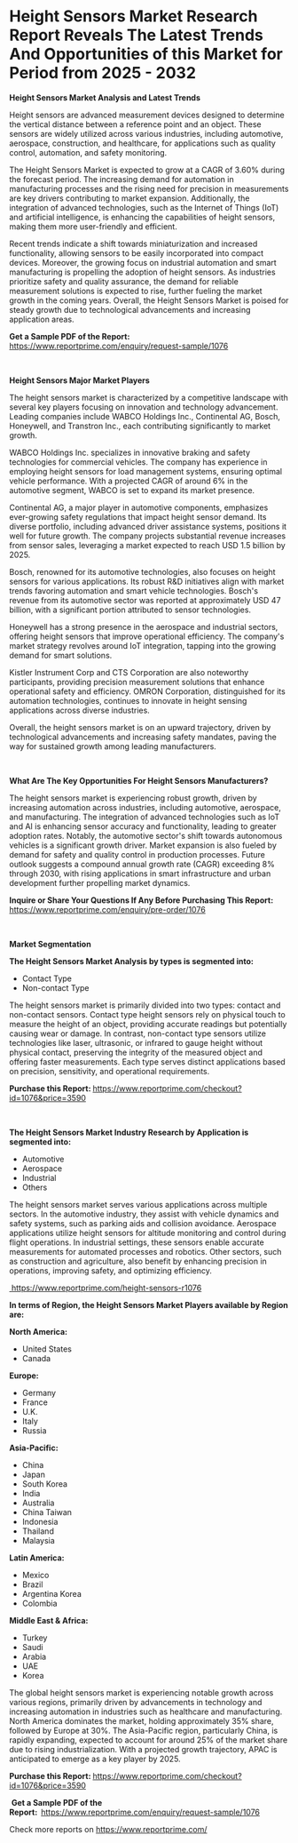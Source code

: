 <p><h1>Height Sensors Market Research Report Reveals The Latest Trends And Opportunities of this Market for Period from 2025 - 2032</h1></p><p><strong>Height Sensors Market Analysis and Latest Trends</strong></p>
<p><p>Height sensors are advanced measurement devices designed to determine the vertical distance between a reference point and an object. These sensors are widely utilized across various industries, including automotive, aerospace, construction, and healthcare, for applications such as quality control, automation, and safety monitoring. </p><p>The Height Sensors Market is expected to grow at a CAGR of 3.60% during the forecast period. The increasing demand for automation in manufacturing processes and the rising need for precision in measurements are key drivers contributing to market expansion. Additionally, the integration of advanced technologies, such as the Internet of Things (IoT) and artificial intelligence, is enhancing the capabilities of height sensors, making them more user-friendly and efficient.</p><p>Recent trends indicate a shift towards miniaturization and increased functionality, allowing sensors to be easily incorporated into compact devices. Moreover, the growing focus on industrial automation and smart manufacturing is propelling the adoption of height sensors. As industries prioritize safety and quality assurance, the demand for reliable measurement solutions is expected to rise, further fueling the market growth in the coming years. Overall, the Height Sensors Market is poised for steady growth due to technological advancements and increasing application areas.</p></p>
<p><strong>Get a Sample PDF of the Report:&nbsp;</strong> <a href="https://www.reportprime.com/enquiry/request-sample/1076?utm_campaign=2795&utm_medium=2&utm_source=Github&utm_content=ia&utm_term=18032025&utm_id=height-sensors">https://www.reportprime.com/enquiry/request-sample/1076</a></p>
<p>&nbsp;</p>
<p><strong>Height Sensors Major Market Players</strong></p>
<p><p>The height sensors market is characterized by a competitive landscape with several key players focusing on innovation and technology advancement. Leading companies include WABCO Holdings Inc., Continental AG, Bosch, Honeywell, and Transtron Inc., each contributing significantly to market growth.</p><p>WABCO Holdings Inc. specializes in innovative braking and safety technologies for commercial vehicles. The company has experience in employing height sensors for load management systems, ensuring optimal vehicle performance. With a projected CAGR of around 6% in the automotive segment, WABCO is set to expand its market presence.</p><p>Continental AG, a major player in automotive components, emphasizes ever-growing safety regulations that impact height sensor demand. Its diverse portfolio, including advanced driver assistance systems, positions it well for future growth. The company projects substantial revenue increases from sensor sales, leveraging a market expected to reach USD 1.5 billion by 2025.</p><p>Bosch, renowned for its automotive technologies, also focuses on height sensors for various applications. Its robust R&D initiatives align with market trends favoring automation and smart vehicle technologies. Bosch's revenue from its automotive sector was reported at approximately USD 47 billion, with a significant portion attributed to sensor technologies.</p><p>Honeywell has a strong presence in the aerospace and industrial sectors, offering height sensors that improve operational efficiency. The company's market strategy revolves around IoT integration, tapping into the growing demand for smart solutions.</p><p>Kistler Instrument Corp and CTS Corporation are also noteworthy participants, providing precision measurement solutions that enhance operational safety and efficiency. OMRON Corporation, distinguished for its automation technologies, continues to innovate in height sensing applications across diverse industries.</p><p>Overall, the height sensors market is on an upward trajectory, driven by technological advancements and increasing safety mandates, paving the way for sustained growth among leading manufacturers.</p></p>
<p>&nbsp;</p>
<p><strong>What Are The Key Opportunities For Height Sensors Manufacturers?</strong></p>
<p><p>The height sensors market is experiencing robust growth, driven by increasing automation across industries, including automotive, aerospace, and manufacturing. The integration of advanced technologies such as IoT and AI is enhancing sensor accuracy and functionality, leading to greater adoption rates. Notably, the automotive sector's shift towards autonomous vehicles is a significant growth driver. Market expansion is also fueled by demand for safety and quality control in production processes. Future outlook suggests a compound annual growth rate (CAGR) exceeding 8% through 2030, with rising applications in smart infrastructure and urban development further propelling market dynamics.</p></p>
<p><strong>Inquire or Share Your Questions If Any Before Purchasing This Report:</strong> <a href="https://www.reportprime.com/enquiry/pre-order/1076?utm_campaign=2795&utm_medium=2&utm_source=Github&utm_content=ia&utm_term=18032025&utm_id=height-sensors">https://www.reportprime.com/enquiry/pre-order/1076</a></p>
<p>&nbsp;</p>
<p><strong>Market Segmentation</strong></p>
<p><strong>The Height Sensors Market Analysis by types is segmented into:</strong></p>
<p><ul><li>Contact Type</li><li>Non-contact Type</li></ul></p>
<p><p>The height sensors market is primarily divided into two types: contact and non-contact sensors. Contact type height sensors rely on physical touch to measure the height of an object, providing accurate readings but potentially causing wear or damage. In contrast, non-contact type sensors utilize technologies like laser, ultrasonic, or infrared to gauge height without physical contact, preserving the integrity of the measured object and offering faster measurements. Each type serves distinct applications based on precision, sensitivity, and operational requirements.</p></p>
<p><strong>Purchase this Report:&nbsp;</strong><a href="https://www.reportprime.com/checkout?id=1076&price=3590&utm_campaign=2795&utm_medium=2&utm_source=Github&utm_content=ia&utm_term=18032025&utm_id=height-sensors">https://www.reportprime.com/checkout?id=1076&price=3590</a></p>
<p>&nbsp;</p>
<p><strong>The Height Sensors Market Industry Research by Application is segmented into:</strong></p>
<p><ul><li>Automotive</li><li>Aerospace</li><li>Industrial</li><li>Others</li></ul></p>
<p><p>The height sensors market serves various applications across multiple sectors. In the automotive industry, they assist with vehicle dynamics and safety systems, such as parking aids and collision avoidance. Aerospace applications utilize height sensors for altitude monitoring and control during flight operations. In industrial settings, these sensors enable accurate measurements for automated processes and robotics. Other sectors, such as construction and agriculture, also benefit by enhancing precision in operations, improving safety, and optimizing efficiency.</p></p>
<p><a href="https://www.reportprime.com/height-sensors-r1076?utm_campaign=2795&utm_medium=2&utm_source=Github&utm_content=ia&utm_term=18032025&utm_id=height-sensors">&nbsp;https://www.reportprime.com/height-sensors-r1076</a></p>
<p><strong>In terms of Region, the Height Sensors Market Players available by Region are:</strong></p>
<p>
    <p> <strong> North America: </strong>
        <ul>
            <li>United States</li>
            <li>Canada</li>
        </ul>
        </p> 
    <p> <strong> Europe: </strong>
        <ul>
            <li>Germany</li>
            <li>France</li>
            <li>U.K.</li>
            <li>Italy</li>
            <li>Russia</li>
        </ul>
        </p> 
    <p> <strong> Asia-Pacific: </strong>
        <ul>
            <li>China</li>
            <li>Japan</li>
            <li>South Korea</li>
            <li>India</li>
            <li>Australia</li>
            <li>China Taiwan</li>
            <li>Indonesia</li>
            <li>Thailand</li>
            <li>Malaysia</li>
        </ul>
        </p> 
    <p> <strong> Latin America: </strong>
        <ul>
            <li>Mexico</li>
            <li>Brazil</li>
            <li>Argentina Korea</li>
            <li>Colombia</li>
        </ul>
        </p> 
    <p> <strong> Middle East & Africa: </strong>
        <ul>
            <li>Turkey</li>
            <li>Saudi</li>
            <li>Arabia</li>
            <li>UAE</li>
            <li>Korea</li>
        </ul>
    </p>
    </p>
<p><p>The global height sensors market is experiencing notable growth across various regions, primarily driven by advancements in technology and increasing automation in industries such as healthcare and manufacturing. North America dominates the market, holding approximately 35% share, followed by Europe at 30%. The Asia-Pacific region, particularly China, is rapidly expanding, expected to account for around 25% of the market share due to rising industrialization. With a projected growth trajectory, APAC is anticipated to emerge as a key player by 2025.</p></p>
<p><strong>Purchase this Report: </strong><a href="https://www.reportprime.com/checkout?id=1076&price=3590&utm_campaign=2795&utm_medium=2&utm_source=Github&utm_content=ia&utm_term=18032025&utm_id=height-sensors">https://www.reportprime.com/checkout?id=1076&price=3590</a></p>
<p>&nbsp;<strong>Get a Sample PDF of the Report:&nbsp;&nbsp;</strong><a href="https://www.reportprime.com/enquiry/request-sample/1076?utm_campaign=2795&utm_medium=2&utm_source=Github&utm_content=ia&utm_term=18032025&utm_id=height-sensors">https://www.reportprime.com/enquiry/request-sample/1076</a></p>
<p><strong></strong></p>
<p>Check more reports on <a href="https://www.reportprime.com/?utm_campaign=2795&utm_medium=2&utm_source=Github&utm_content=ia&utm_term=18032025&utm_id=height-sensors">https://www.reportprime.com/</a></p>